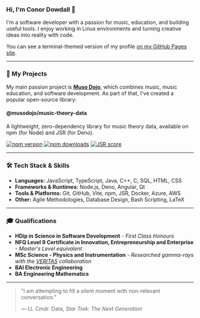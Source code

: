 ### Hi, I'm Conor Dowdall 👋

I'm a software developer with a passion for music, education, and building
useful tools. I enjoy working in Linux environments and turning creative ideas
into reality with code.

You can see a terminal-themed version of my profile
[on my GitHub Pages site](https://conor-dowdall.github.io/conor-dowdall/).

---

### 🚀 My Projects

My main passion project is
**[Muso Dojo](https://sites.google.com/view/musodojo/)**, which combines music,
music education, and software development. As part of that, I've created a
popular open-source library:

#### @musodojo/music-theory-data

A lightweight, zero-dependency library for music theory data, available on npm
(for Node) and JSR (for Deno).

[![npm version](https://img.shields.io/npm/v/@musodojo/music-theory-data.svg)](https://www.npmjs.com/package/@musodojo/music-theory-data)
[![npm downloads](https://img.shields.io/npm/dw/@musodojo/music-theory-data.svg)](https://www.npmjs.com/package/@musodojo/music-theory-data)
[![JSR score](https://jsr.io/badges/@musodojo/music-theory-data)](https://jsr.io/@musodojo/music-theory-data)

---

### 🛠️ Tech Stack & Skills

- **Languages:** JavaScript, TypeScript, Java, C++, C, SQL, HTML, CSS
- **Frameworks & Runtimes:** Node.js, Deno, Angular, Qt
- **Tools & Platforms:** Git, GitHub, Vite, npm, JSR, Docker, Azure, AWS
- **Other:** Agile Methodologies, Database Design, Bash Scripting, LaTeX

---

### 🎓 Qualifications

- **HDip in Science in Software Development** - _First Class Honours_
- **NFQ Level 9 Certificate in Innovation, Entrepreneurship and Enterprise** -
  _Master's Level equivalent_
- **MSc Science - Physics and Instrumentation** - _Researched gamma-rays with
  the [VERITAS](https://veritas.sao.arizona.edu/) collaboration_
- **BAI Electronic Engineering**
- **BA Engineering Mathematics**

---

> "I am attempting to fill a silent moment with non-relevant conversation."
>
> — Lt. Cmdr. Data, _Star Trek: The Next Generation_
